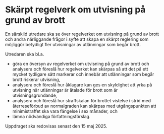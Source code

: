 # Skärpt regelverk om utvisning på grund av brott

En särskild utredare ska se över regelverket om utvisning på grund av brott och andra närliggande frågor i syfte att skapa en skärpt reglering som möjliggör betydligt fler utvisningar av utlänningar som begår brott.

Utredaren ska bl.a.

* göra en översyn av regelverket om utvisning på grund av brott och
analysera och föreslå hur regelverket kan skärpas så att det på ett
mycket tydligare sätt markerar och innebär att utlänningar som
begår brott riskerar utvisning,
* analysera och föreslå hur åklagare kan ges en skyldighet att yrka på
utvisning när utlänningar är åtalade för brott som är
utvisningsgrundande,
* analysera och föreslå hur straffskalan för brottet vistelse i strid med
återreseförbud av normalgraden kan skärpas med utgångspunkten
att minimistraffet ska vara fängelse i sex månader, och
* lämna nödvändiga författningsförslag.

Uppdraget ska redovisas senast den 15 maj 2025.
